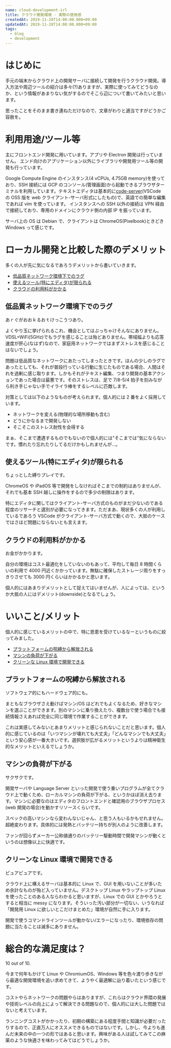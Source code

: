 ```yaml
---
name: cloud-development-irl
title: クラウド開発環境 - 実際の使用感
createdAt: 2019-11-28T14:00:00.000+09:00
updatedAt: 2019-11-28T14:00:00.000+09:00
tags:
  - blog
  - development
---
```


# はじめに

手元の端末からクラウド上の開発サーバに接続して開発を行うクラウド開発。導入方法や周辺ツールの紹介は多々(?)ありますが、実際に使ってみてどうなのか、という情報があまりない気がするのでそこら辺について書いてみたいと思います。

思ったことをそのまま書き連ねただけなので、文章がわりと適当ですがどうかご容赦を。

# 利用用途/ツール等

主にフロントエンド開発に用いています。アプリや Electron 開発は行っていません。
エンド向けのアプリケーション以外にライブラリや開発用ツール等の開発も行っています。

Google Compute Engine のインスタンス(4 vCPUs, 4.75GB memory)を使っており、SSH 接続には GCP のコンソール(管理画面)から起動できるブラウザターミナルを利用しています。テキストエディタは基本的に[code-server](https://github.com/cdr/code-server)(VSCode の OSS 版を web クライアント-サーバ形式にしたもの)で、英語での簡単な編集であれば vim を使っています。
インスタンスへの SSH 以外の接続は VPN 経由で接続しており、専用のドメインにクラウド側の内部 IP を振っています。

サーバ上の OS は Debian で、クライアントは ChromeOS(Pixelbook)ときどき Windows って感じです。

# ローカル開発と比較した際のデメリット

多くの人が先に気になるであろうデメリットから書いていきます。

- [低品質ネットワーク環境下でのラグ](/posts/cloud-development-irl/#低品質ネットワーク環境下でのラグ)
- [使えるツール(特にエディタ)が限られる](/posts/cloud-development-irl/#使えるツール特にエディタが限られる)
- [クラウドの利用料がかかる](/posts/cloud-development-irl/#クラウドの利用料がかかる)

## 低品質ネットワーク環境下でのラグ

あｒぐがおおｋるおｔけっこうつあり。

よくやり玉に挙げられるこれ、機会としてはぶっちゃけそんなにありません。VDSL+WiFi(5GHz)でもラグを感じることは殆どありません。帯域幅よりも応答速度が肝心(なはず)なので、家庭用ネットワークではまずストレスを感じることはないでしょう。

問題は低品質なネットワークにあたってしまったときです。ほんの少しのラグであったとしても、それが普段行っている行動に生じたものである場合、人間はそれを過剰に感じ取ります。しかもそれがテキスト編集、つまり開発の基本アクションであった場合は最悪です。そのストレスは、足で 7/8-5/4 拍子を刻みながら利き手じゃない手でイライラ棒をするレベルに匹敵します。

対策としては以下のようなものが考えられます。個人的には 2 番をよく採用しています。

- ネットワークを変える(物理的な場所移動も含む)
- どうにかなるまで開発しない
- そこそこのストレス耐性を会得する

まぁ、そこまで遭遇するものでもないので個人的には"そこまでは"気にならないです。慣れたり忘れたりしてるだけかもしれませんが...。

## 使えるツール(特にエディタ)が限られる

ちょっとした縛りプレイです。

ChromeOS や iPadOS 等で開発をしなければそこまでの制約はありませんが、それでも基本 SSH 越しに操作をするので多少の制限はあります。

特にエディタに関してはクライアント-サーバ方式のものがまだ少ないのである程度のリサーチと選別が必要になってきます。ただまあ、現状多くの人が利用しているであろう VSCode がクライアント-サーバ方式で動くので、大抵のケースではさほど問題にならないとも言えます。

## クラウドの利用料がかかる

お金がかかります。

自分の環境はコスト最適化をしていないのもあって、平均して毎日 8 時間くらいの利用で 4000 円近くかかっています。無駄に確保したストレージ周りをすっきりさせても 3000 円くらいはかかるかと思います。

個人的にはあまりデメリットとして捉えてはいませんが、人によっては、というか大抵の人にはデメリット(downside)となるでしょう。

# いいこと/メリット

個人的に感じているメリットの中で、特に恩恵を受けているなーというものに絞ってみました。

- [プラットフォームの呪縛から解放される](/posts/cloud-development-irl/#プラットフォームの呪縛から解放される)
- [マシンの負荷が下がる](/posts/cloud-development-irl/#マシンの負荷が下がる)
- [クリーンな Linux 環境で開発できる](/posts/cloud-development-irl/#クリーンな-linux-環境で開発できる)

## プラットフォームの呪縛から解放される

ソフトウェア的にもハードウェア的にも。

まともなブラウザさえ動けばマシン/OS はどれでもよくなるため、好きなマシンを選ぶことができます。別のマシンに乗り換えたり、複数台で使う場合でも接続情報さえあれば完全に同じ環境で作業することができます。

これは実感してみないとあまりメリットと感じられないことだと思います。個人的に感じているのは「いつマシンが壊れても大丈夫」「どんなマシンでも大丈夫」という安心感が一番大きいです。選択肢が広がるメリットというよりは精神衛生的なメリットといえるでしょうか。

## マシンの負荷が下がる

サクサクです。

開発サーバや Language Server といった開発で使う重いプログラムが全てクラウド上で動くため、ローカルマシンの負荷が下がる、というかほぼ消え去ります。マシンに必要なのはエディタのフロントエンドと確認用のブラウザプロセス(web 開発の場合)を動かすリソースくらいです。

スペックの高いマシンなら変わんないじゃん、と思う人もいるかもせれません。超絶変わります。具体的には発熱とバッテリー持ちが別人のように改善します。

ファンが回らずメーカー公称値通りのバッテリー駆動時間で開発マシンが動くというのは想像以上に快適です。

## クリーンな Linux 環境で開発できる

ピュアピュアです。

クラウド上に構えるサーバは基本的に Linux で、GUI を用いないことが多いため余計なものが殆ど入っていません。デスクトップ Linux やラップトップ Linux を使ったことのある人ならわかると思いますが、Linux での GUI とかやろうとすると相当に messy になります。そういった汚い部分が一切ない、いうなれば「開発用 Linux に欲しいとこだけまとめた」環境が自然に手に入ります。

開発で使うコマンドラインツールが動かない/エラーになったり、環境依存の問題に当たることは滅多にありません。

# 総合的な満足度は？

10 out of 10.

今まで何年もかけて Linux や ChromiumOS、Windows 等を色々渡り歩きながら最適な開発環境を追い求めてきて、ようやく最適解に辿り着いたという感じです。

コストやらネットワークの問題やらはありますが、これらはクラウド界隈の発展や技術レベルの向上によって解決できる問題なので、個人的には大した問題ではないと考えています。

ランニングコストがかかったり、初期の構築にある程度手間と知識が必要だったりするので、正直万人にオススメできるものではないです。しかし、今よりも進んだ未来の中の一つの形ではあると思います。興味がある人は試してみてこの麻薬のような快適さを味わってみてはどうでしょうか。
